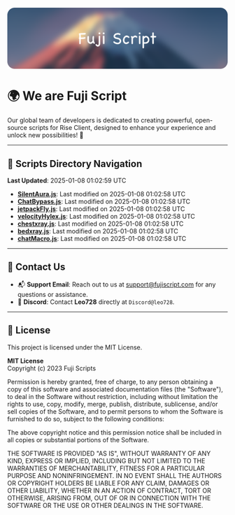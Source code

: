 ![Banner](.github/b.webp)

# 🌍 **We are Fuji Script**

Our global team of developers is dedicated to creating powerful, open-source scripts for Rise Client, designed to enhance your experience and unlock new possibilities! 🌟

---
<!-- SCRIPTS_NAVIGATION_START -->
## 📂 **Scripts Directory Navigation**

**Last Updated**: 2025-01-08 01:02:59 UTC

- **[SilentAura.js](scripts/SilentAura.js)**: Last modified on 2025-01-08 01:02:58 UTC
- **[ChatBypass.js](scripts/ChatBypass.js)**: Last modified on 2025-01-08 01:02:58 UTC
- **[jetpackFly.js](scripts/jetpackFly.js)**: Last modified on 2025-01-08 01:02:58 UTC
- **[velocityHylex.js](scripts/velocityHylex.js)**: Last modified on 2025-01-08 01:02:58 UTC
- **[chestxray.js](scripts/chestxray.js)**: Last modified on 2025-01-08 01:02:58 UTC
- **[bedxray.js](scripts/bedxray.js)**: Last modified on 2025-01-08 01:02:58 UTC
- **[chatMacro.js](scripts/chatMacro.js)**: Last modified on 2025-01-08 01:02:58 UTC

<!-- SCRIPTS_NAVIGATION_END -->

---

## 💬 **Contact Us**  
- 📬 **Support Email**: Reach out to us at [support@fujiscript.com](mailto:support@fujiscript.com) for any questions or assistance.  
- 💬 **Discord**: Contact **Leo728** directly at `Discord@leo728`.

---

## 📜 **License**

This project is licensed under the MIT License.  

**MIT License**  
Copyright (c) 2023 Fuji Scripts  

Permission is hereby granted, free of charge, to any person obtaining a copy of this software and associated documentation files (the "Software"), to deal in the Software without restriction, including without limitation the rights to use, copy, modify, merge, publish, distribute, sublicense, and/or sell copies of the Software, and to permit persons to whom the Software is furnished to do so, subject to the following conditions:  

The above copyright notice and this permission notice shall be included in all copies or substantial portions of the Software.  

THE SOFTWARE IS PROVIDED "AS IS", WITHOUT WARRANTY OF ANY KIND, EXPRESS OR IMPLIED, INCLUDING BUT NOT LIMITED TO THE WARRANTIES OF MERCHANTABILITY, FITNESS FOR A PARTICULAR PURPOSE AND NONINFRINGEMENT. IN NO EVENT SHALL THE AUTHORS OR COPYRIGHT HOLDERS BE LIABLE FOR ANY CLAIM, DAMAGES OR OTHER LIABILITY, WHETHER IN AN ACTION OF CONTRACT, TORT OR OTHERWISE, ARISING FROM, OUT OF OR IN CONNECTION WITH THE SOFTWARE OR THE USE OR OTHER DEALINGS IN THE SOFTWARE.  

